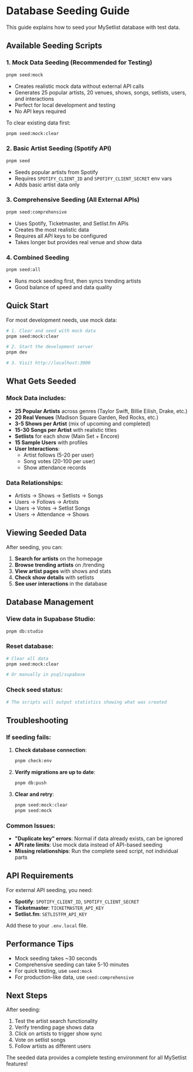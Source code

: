 # Database Seeding Guide

This guide explains how to seed your MySetlist database with test data.

## Available Seeding Scripts

### 1. **Mock Data Seeding** (Recommended for Testing)
```bash
pnpm seed:mock
```
- Creates realistic mock data without external API calls
- Generates 25 popular artists, 20 venues, shows, songs, setlists, users, and interactions
- Perfect for local development and testing
- No API keys required

To clear existing data first:
```bash
pnpm seed:mock:clear
```

### 2. **Basic Artist Seeding** (Spotify API)
```bash
pnpm seed
```
- Seeds popular artists from Spotify
- Requires `SPOTIFY_CLIENT_ID` and `SPOTIFY_CLIENT_SECRET` env vars
- Adds basic artist data only

### 3. **Comprehensive Seeding** (All External APIs)
```bash
pnpm seed:comprehensive
```
- Uses Spotify, Ticketmaster, and Setlist.fm APIs
- Creates the most realistic data
- Requires all API keys to be configured
- Takes longer but provides real venue and show data

### 4. **Combined Seeding**
```bash
pnpm seed:all
```
- Runs mock seeding first, then syncs trending artists
- Good balance of speed and data quality

## Quick Start

For most development needs, use mock data:

```bash
# 1. Clear and seed with mock data
pnpm seed:mock:clear

# 2. Start the development server
pnpm dev

# 3. Visit http://localhost:3000
```

## What Gets Seeded

### Mock Data includes:
- **25 Popular Artists** across genres (Taylor Swift, Billie Eilish, Drake, etc.)
- **20 Real Venues** (Madison Square Garden, Red Rocks, etc.)
- **3-5 Shows per Artist** (mix of upcoming and completed)
- **15-30 Songs per Artist** with realistic titles
- **Setlists** for each show (Main Set + Encore)
- **15 Sample Users** with profiles
- **User Interactions**:
  - Artist follows (5-20 per user)
  - Song votes (20-100 per user)
  - Show attendance records

### Data Relationships:
- Artists → Shows → Setlists → Songs
- Users → Follows → Artists
- Users → Votes → Setlist Songs
- Users → Attendance → Shows

## Viewing Seeded Data

After seeding, you can:

1. **Search for artists** on the homepage
2. **Browse trending artists** on /trending
3. **View artist pages** with shows and stats
4. **Check show details** with setlists
5. **See user interactions** in the database

## Database Management

### View data in Supabase Studio:
```bash
pnpm db:studio
```

### Reset database:
```bash
# Clear all data
pnpm seed:mock:clear

# Or manually in psql/supabase
```

### Check seed status:
```bash
# The scripts will output statistics showing what was created
```

## Troubleshooting

### If seeding fails:

1. **Check database connection**:
   ```bash
   pnpm check:env
   ```

2. **Verify migrations are up to date**:
   ```bash
   pnpm db:push
   ```

3. **Clear and retry**:
   ```bash
   pnpm seed:mock:clear
   pnpm seed:mock
   ```

### Common Issues:

- **"Duplicate key" errors**: Normal if data already exists, can be ignored
- **API rate limits**: Use mock data instead of API-based seeding
- **Missing relationships**: Run the complete seed script, not individual parts

## API Requirements

For external API seeding, you need:

- **Spotify**: `SPOTIFY_CLIENT_ID`, `SPOTIFY_CLIENT_SECRET`
- **Ticketmaster**: `TICKETMASTER_API_KEY`
- **Setlist.fm**: `SETLISTFM_API_KEY`

Add these to your `.env.local` file.

## Performance Tips

- Mock seeding takes ~30 seconds
- Comprehensive seeding can take 5-10 minutes
- For quick testing, use `seed:mock`
- For production-like data, use `seed:comprehensive`

## Next Steps

After seeding:

1. Test the artist search functionality
2. Verify trending page shows data
3. Click on artists to trigger show sync
4. Vote on setlist songs
5. Follow artists as different users

The seeded data provides a complete testing environment for all MySetlist features!